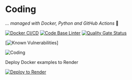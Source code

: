 # Coding

_... managed with Docker, Python and GitHub Actions_ 🚀

[![Docker CI/CD](https://github.com/PowerOps-MK/Coding/actions/workflows/build-publish.yml/badge.svg)](https://github.com/PowerOps-MK/Coding/actions/workflows/build-publish.yml)
[![Code Base Linter](https://github.com/PowerOps-MK/Coding/actions/workflows/super-linter.yml/badge.svg)](https://github.com/PowerOps-MK/Coding/actions/workflows/super-linter.yml)
[![Quality Gate Status](https://sonarcloud.io/api/project_badges/measure?project=PowerOps-MK_Coding&metric=alert_status)](https://sonarcloud.io/summary/new_code?id=PowerOps-MK_Coding)

[![Known Vulnerabilities](https://snyk.io/test/github/PowerOps-MK/Coding/badge.svg)]

![Coding](https://media.istockphoto.com/vectors/flat-style-thin-line-banner-design-of-coding-vector-id1225152559)

Deploy Docker examples to Render

[![Deploy to Render](https://render.com/images/deploy-to-render-button.svg)](https://render.com/deploy?repo=https://github.com/PowerOps-MK/Coding/tree/master/)
